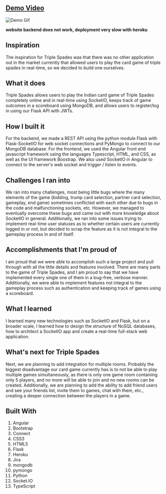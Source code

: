 ## [Demo Video](https://www.youtube.com/watch?v=-WdOp0SG6MY)
![Demo Gif](https://maheshnat.me/static/media/TripleSpades.a4c96515.gif)

**website backend does not work, deployment very slow with heroku**

## Inspiration

The inspiration for Triple Spades was that there was no other application out in the market currently that allowed users to play the card game of triple spades in real-time, so we decided to build one ourselves.

## What it does

Triple Spades allows users to play the Indian card game of Triple Spades completely online and in real-time using SocketIO, keeps track of game outcomes in a scoreboard using MongoDB, and allows users to register/log in using our Flask API with JWTs.

## How I built it

For the backend, we made a REST API using the python module Flask with Flask-SocketIO for web socket connections and PyMongo to connect to our MongoDB database. For the frontend, we used the Angular front end javascript framework using the languages Typescript, HTML, and CSS, as well as the UI framework Boostrap. We also used SocketIO in Angular to connect to the server's web socket and trigger / listen to events.

## Challenges I ran into

We ran into many challenges, most being little bugs where the many elements of the game (bidding, trump card selection, partner card selection, gameplay, end game) sometimes conflicted with each other due to bugs in the code and malfunctioning sockets, etc. However, we managed to eventually overcome these bugs and came out with more knowledge about SocketIO in general. Additionally, we ran into some issues trying to implement real-time user statuses as to whether certain users are currently logged in or not, but decided to scrap the feature as it is not integral to the gameplay process in and of itself.

## Accomplishments that I'm proud of

I am proud that we were able to accomplish such a large project and pull through with all the little details and features involved. There are many parts to the game of Triple Spades, and I am proud to say that we have implemented every single one of them in a bug-free, verbose manner. Additionally, we were able to implement features not integral to the gameplay process such as authentication and keeping track of games using a scoreboard.

## What I learned

I learned many new technologies such as SocketIO and Flask, but on a broader scale, I learned how to design the structure of NoSQL databases, how to architect a SocketIO app and create a real-time full-stack web application.

## What's next for Triple Spades

Next, we are planning to add integration for multiple rooms. Probably the biggest disadvantage our card game currently has is to not be able to play multiple games simultaneously, as there is only one game room containing only 5 players, and no more will be able to join and no new rooms can be created. Additionally, we are planning to add the ability to add friend users and see your friends list, invite them to games, chat with them, etc., creating a deeper connection between the players in a game.

## Built With

1. Angular
2. Bootstrap
3. Connect
4. CSS3
5. HTML5
6. Flask
7. Heroku
8. Jira
9. mongodb
10. pymongo
11. Python
12. Socket.IO
13. TypeScript
